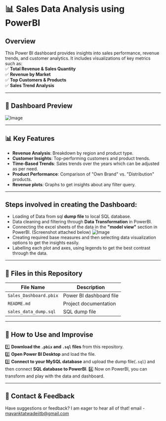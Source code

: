 # 📊 Sales Data Analysis using PowerBI  

## Overview  
This Power BI dashboard provides insights into sales performance, revenue trends, and customer analytics. It includes visualizations of key metrics such as:  
✅ **Total Revenue & Sales Quantity**  
✅ **Revenue by Market**  
✅ **Top Customers & Products**  
✅ **Sales Trend Analysis**  

---



## 📸 Dashboard Preview  
![Image](https://github.com/user-attachments/assets/0f211546-7981-4d95-9b78-f023455c6c25)

---

## 📊 Key Features  
- **Revenue Analysis**: Breakdown by region and product type.  
- **Customer Insights**: Top-performing customers and product trends.  
- **Time-Based Trends**: Sales trends over the years which can be adjusted as per need.  
- **Product Performance**: Comparison of "Own Brand" vs. "Distribution" products.
- **Revenue plots**: Graphs to get insights about any filter query.

---
## Steps involved in creating the Dashboard:
- Loading of Data from sql **dump file** to local SQL database.
- Data cleaning and filtering through **Data Transformation** in PowerBI.
- Connecting the excel sheets of the data in the **"model view"** section in PowerBI. (Screenshot attached below)
![Image](https://github.com/user-attachments/assets/9e7bd341-a32d-4ab4-9708-8f3aa52ed7eb)
- Creating required base measures and then selecting data visualization options to get the insights easily.
- Labelling each plot and axes, using legends to get the best contrast through the data.

---

## 📂 Files in this Repository  
| File Name             | Description                         |
|----------------------|---------------------------------|
| `Sales_Dashboard.pbix` | Power BI dashboard file        |
| `README.md`           | Project documentation          |
| `sales_data_dump.sql`           | SQL dump file         |

---

## 🔧 How to Use and Improvise  
1️⃣ **Download the `.pbix` and `.sql` files** from this repository.  
2️⃣ **Open Power BI Desktop** and load the file.  
3️⃣ **Connect to your MySQL database** and upload the dump file(`.sql`) and then connect **SQL database to PowerBI**.
4️⃣ Now on PowerBI, you can transform and play with the data and dashboard.  

---
## 📩 Contact & Feedback  
Have suggestions or feedback? I am eager to hear all of that!
email - mayanktatwadeiitb@gmail.com
